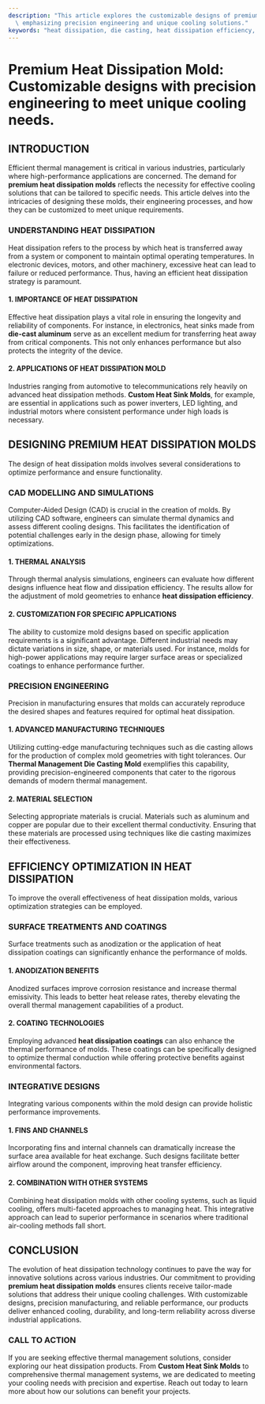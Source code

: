 ```yaml
---
description: "This article explores the customizable designs of premium heat dissipation molds,\
  \ emphasizing precision engineering and unique cooling solutions."
keywords: "heat dissipation, die casting, heat dissipation efficiency, heat sink"
---
```

# Premium Heat Dissipation Mold: Customizable designs with precision engineering to meet unique cooling needs.

## INTRODUCTION

Efficient thermal management is critical in various industries, particularly where high-performance applications are concerned. The demand for **premium heat dissipation molds** reflects the necessity for effective cooling solutions that can be tailored to specific needs. This article delves into the intricacies of designing these molds, their engineering processes, and how they can be customized to meet unique requirements.

### UNDERSTANDING HEAT DISSIPATION

Heat dissipation refers to the process by which heat is transferred away from a system or component to maintain optimal operating temperatures. In electronic devices, motors, and other machinery, excessive heat can lead to failure or reduced performance. Thus, having an efficient heat dissipation strategy is paramount.

#### 1. IMPORTANCE OF HEAT DISSIPATION

Effective heat dissipation plays a vital role in ensuring the longevity and reliability of components. For instance, in electronics, heat sinks made from **die-cast aluminum** serve as an excellent medium for transferring heat away from critical components. This not only enhances performance but also protects the integrity of the device.

#### 2. APPLICATIONS OF HEAT DISSIPATION MOLD

Industries ranging from automotive to telecommunications rely heavily on advanced heat dissipation methods. **Custom Heat Sink Molds**, for example, are essential in applications such as power inverters, LED lighting, and industrial motors where consistent performance under high loads is necessary.

## DESIGNING PREMIUM HEAT DISSIPATION MOLDS

The design of heat dissipation molds involves several considerations to optimize performance and ensure functionality. 

### CAD MODELLING AND SIMULATIONS

Computer-Aided Design (CAD) is crucial in the creation of molds. By utilizing CAD software, engineers can simulate thermal dynamics and assess different cooling designs. This facilitates the identification of potential challenges early in the design phase, allowing for timely optimizations.

#### 1. THERMAL ANALYSIS

Through thermal analysis simulations, engineers can evaluate how different designs influence heat flow and dissipation efficiency. The results allow for the adjustment of mold geometries to enhance **heat dissipation efficiency**.

#### 2. CUSTOMIZATION FOR SPECIFIC APPLICATIONS

The ability to customize mold designs based on specific application requirements is a significant advantage. Different industrial needs may dictate variations in size, shape, or materials used. For instance, molds for high-power applications may require larger surface areas or specialized coatings to enhance performance further.

### PRECISION ENGINEERING

Precision in manufacturing ensures that molds can accurately reproduce the desired shapes and features required for optimal heat dissipation.

#### 1. ADVANCED MANUFACTURING TECHNIQUES

Utilizing cutting-edge manufacturing techniques such as die casting allows for the production of complex mold geometries with tight tolerances. Our **Thermal Management Die Casting Mold** exemplifies this capability, providing precision-engineered components that cater to the rigorous demands of modern thermal management.

#### 2. MATERIAL SELECTION

Selecting appropriate materials is crucial. Materials such as aluminum and copper are popular due to their excellent thermal conductivity. Ensuring that these materials are processed using techniques like die casting maximizes their effectiveness.

## EFFICIENCY OPTIMIZATION IN HEAT DISSIPATION

To improve the overall effectiveness of heat dissipation molds, various optimization strategies can be employed.

### SURFACE TREATMENTS AND COATINGS

Surface treatments such as anodization or the application of heat dissipation coatings can significantly enhance the performance of molds.

#### 1. ANODIZATION BENEFITS

Anodized surfaces improve corrosion resistance and increase thermal emissivity. This leads to better heat release rates, thereby elevating the overall thermal management capabilities of a product.

#### 2. COATING TECHNOLOGIES

Employing advanced **heat dissipation coatings** can also enhance the thermal performance of molds. These coatings can be specifically designed to optimize thermal conduction while offering protective benefits against environmental factors.

### INTEGRATIVE DESIGNS

Integrating various components within the mold design can provide holistic performance improvements.

#### 1. FINS AND CHANNELS

Incorporating fins and internal channels can dramatically increase the surface area available for heat exchange. Such designs facilitate better airflow around the component, improving heat transfer efficiency.

#### 2. COMBINATION WITH OTHER SYSTEMS

Combining heat dissipation molds with other cooling systems, such as liquid cooling, offers multi-faceted approaches to managing heat. This integrative approach can lead to superior performance in scenarios where traditional air-cooling methods fall short.

## CONCLUSION

The evolution of heat dissipation technology continues to pave the way for innovative solutions across various industries. Our commitment to providing **premium heat dissipation molds** ensures clients receive tailor-made solutions that address their unique cooling challenges. With customizable designs, precision manufacturing, and reliable performance, our products deliver enhanced cooling, durability, and long-term reliability across diverse industrial applications.

### CALL TO ACTION

If you are seeking effective thermal management solutions, consider exploring our heat dissipation products. From **Custom Heat Sink Molds** to comprehensive thermal management systems, we are dedicated to meeting your cooling needs with precision and expertise. Reach out today to learn more about how our solutions can benefit your projects.
